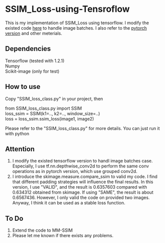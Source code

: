 # SSIM_Loss-using-Tensroflow
This is my implementation of SSIM_Loss using tensorflow. I modify the existed code [here](https://github.com/iteapoy/SSIM-Loss) to handle image batches. I also refer to the [pytorch version](https://github.com/Po-Hsun-Su/pytorch-ssim) and other meterials.

## Dependencies
Tensorflow (tested with 1.2.1)  
Numpy  
Scikit-image (only for test)

## How to use
Copy "SSIM_loss_class.py" in your project, then  

from SSIM_loss_class.py import SSIM  
loss_ssim = SSIM(k1=.., k2=.., window_size=..)  
loss = loss_ssim.ssim_loss(image1, image2)  

Please refer to the "SSIM_loss_class.py" for more details. You can just run it with python

## Attention
1. I modify the existed tensorflow version to handl image batches case. Especially, I use tf.nn.depthwise_conv2d to perform the same conv operations as in pytorch version, which use grouped conv2d. 
2. I introduce the skimage.measure.compare_ssim to valid my code. I find that different padding strategies will influence the final results. In this version, I use "VALID", and the result is 0.6357603 compared with 0.634312 obtained from skimage. If using "SAME", the result is about 0.6567436. However, I only valid the code on provided two images. Anyway, I think it can be used as a stable loss function.

## To Do
1. Extend the code to MM-SSIM  
2. Please let me known if there exists any problems.
